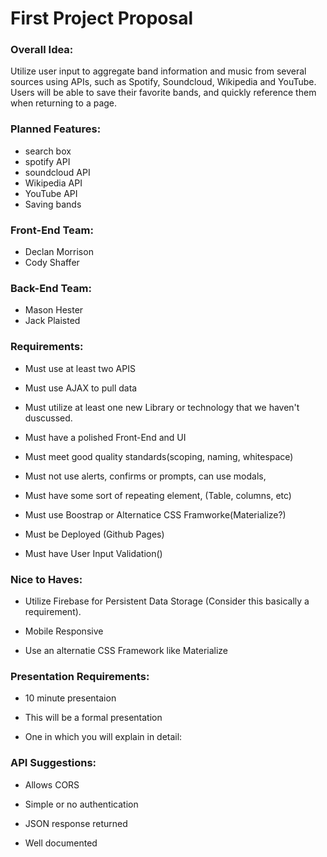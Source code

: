 # First Project Proposal


### Overall Idea:
Utilize user input to aggregate band information and music from several sources using APIs, such as Spotify, Soundcloud, Wikipedia and YouTube. Users will be able to save their favorite bands, and quickly reference them when returning to a page.


### Planned Features:

- search box
- spotify API
- soundcloud API
- Wikipedia API
- YouTube API
- Saving bands


### Front-End Team:
- Declan Morrison
- Cody Shaffer

### Back-End Team:
- Mason Hester
- Jack Plaisted


### Requirements:

- Must use at least two APIS

- Must use AJAX to pull data

- Must utilize at least one new Library or technology that we haven't duscussed.

- Must have a polished Front-End and UI

- Must meet good quality standards(scoping, naming, whitespace)

- Must not use alerts, confirms or prompts, can use modals, 

- Must have some sort of repeating element, (Table, columns, etc)

- Must use Boostrap or Alternatice CSS Framworke(Materialize?)

- Must be Deployed (Github Pages)

- Must have User Input Validation()

### Nice to Haves:

- Utilize Firebase for Persistent Data Storage (Consider this basically a requirement).

- Mobile Responsive

- Use an alternatie CSS Framework like Materialize

### Presentation Requirements:

- 10 minute presentaion

- This will be a formal presentation

- One in which you will explain in detail:

### API Suggestions:

- Allows CORS

- Simple or no authentication

- JSON response returned

- Well documented